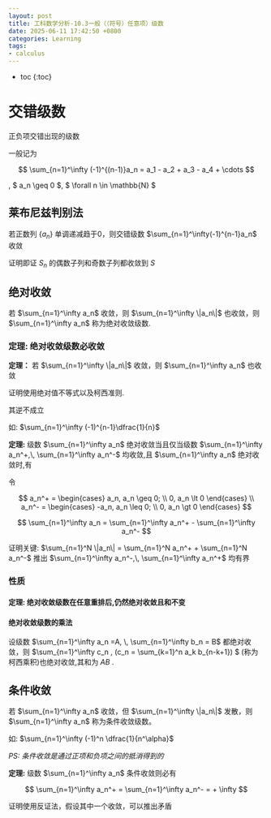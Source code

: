 ```yaml
---
layout: post
title: 工科数学分析-10.3一般（（符号）任意项）级数
date: 2025-06-11 17:42:50 +0800
categories: Learning
tags:
- calculus
---
```

* toc
{:toc}

# 交错级数

正负项交错出现的级数

一般记为

$$ \sum_{n=1}^\infty (-1)^{(n-1)}a_n = a_1 - a_2 + a_3 - a_4 + \cdots $$

, $ a_n \geq 0 $, $ \forall n \in \mathbb{N} $

## 莱布尼兹判别法

若正数列 $\{a_n\}$ 单调递减趋于0，则交错级数 $\sum_{n=1}^\infty(-1)^{n-1}a_n$ 收敛

证明即证 $S_n$ 的偶数子列和奇数子列都收敛到 $S$

## 绝对收敛

若 $\sum_{n=1}^\infty a_n$ 收敛，则 $\sum_{n=1}^\infty \|a_n\|$ 也收敛，则 $\sum_{n=1}^\infty a_n$ 称为绝对收敛级数.

### 定理: 绝对收敛级数必收敛

**定理：** 若 $\sum_{n=1}^\infty \|a_n\|$ 收敛，则 $\sum_{n=1}^\infty a_n$ 也收敛

证明使用绝对值不等式以及柯西准则.

其逆不成立

如: $\sum_{n=1}^\infty (-1)^{n-1}\dfrac{1}{n}$

**定理:** 级数 $\sum_{n=1}^\infty a_n$ 绝对收敛当且仅当级数 $\sum_{n=1}^\infty a_n^+,\, \sum_{n=1}^\infty a_n^-$ 均收敛,且 $\sum_{n=1}^\infty a_n$ 绝对收敛时,有

令

$$ a_n^+ = \begin{cases} a_n, a_n \geq 0; \\ 0, a_n \lt 0 \end{cases} \\ a_n^- = \begin{cases} -a_n, a_n \leq 0; \\ 0, a_n \gt 0 \end{cases} $$

$$ \sum_{n=1}^\infty a_n = \sum_{n=1}^\infty a_n^+ - \sum_{n=1}^\infty a_n^- $$

证明关键: $\sum_{n=1}^N \|a_n\| = \sum_{n=1}^N a_n^+ + \sum_{n=1}^N a_n^-$ 推出 $\sum_{n=1}^\infty a_n^-,\, \sum_{n=1}^\infty a_n^+$ 均有界

### 性质

#### 定理: 绝对收敛级数在任意重排后,仍然绝对收敛且和不变

#### 绝对收敛级数的乘法

设级数 $\sum_{n=1}^\infty a_n =A, \, \sum_{n=1}^\infty b_n = B$ 都绝对收敛，则 $\sum_{n=1}^\infty c_n \, (c_n = \sum_{k=1}^n a_k b_{n-k+1}) $ (称为柯西乘积)也绝对收敛,其和为 $AB$ .

## 条件收敛

若 $\sum_{n=1}^\infty a_n$ 收敛，但 $\sum_{n=1}^\infty \|a_n\|$ 发散，则 $\sum_{n=1}^\infty a_n$ 称为条件收敛级数。

如: $\sum_{n=1}^\infty (-1)^n \dfrac{1}{n^\alpha}$

*PS: 条件收敛是通过正项和负项之间的抵消得到的*

**定理:** 级数 $\sum_{n=1}^\infty a_n$ 条件收敛则必有

$$ \sum_{n=1}^\infty a_n^+ = \sum_{n=1}^\infty a_n^- = + \infty $$

证明使用反证法，假设其中一个收敛，可以推出矛盾